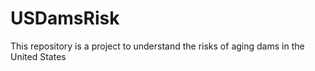 # USDamsRisk
This repository is a project to understand the risks of aging dams in the United States

